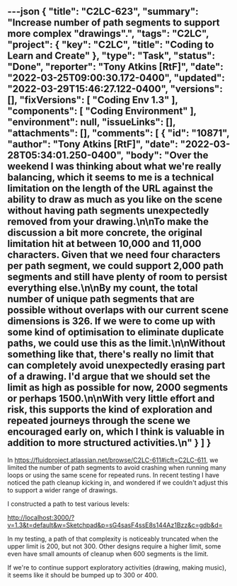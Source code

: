 ---json
{
  "title": "C2LC-623",
  "summary": "Increase number of path segments to support more complex \"drawings\".",
  "tags": "C2LC",
  "project": {
    "key": "C2LC",
    "title": "Coding to Learn and Create"
  },
  "type": "Task",
  "status": "Done",
  "reporter": "Tony Atkins [RtF]",
  "date": "2022-03-25T09:00:30.172-0400",
  "updated": "2022-03-29T15:46:27.122-0400",
  "versions": [],
  "fixVersions": [
    "Coding Env 1.3"
  ],
  "components": [
    "Coding Environment"
  ],
  "environment": null,
  "issueLinks": [],
  "attachments": [],
  "comments": [
    {
      "id": "10871",
      "author": "Tony Atkins [RtF]",
      "date": "2022-03-28T05:34:01.250-0400",
      "body": "Over the weekend I was thinking about what we're really balancing, which it seems to me is a technical limitation on the length of the URL against the ability to draw as much as you like on the scene without having path segments unexpectedly removed from your drawing.\n\nTo make the discussion a bit more concrete, the original limitation hit at between 10,000 and 11,000 characters.  Given that we need four characters per path segment, we could support 2,000 path segments and still have plenty of room to persist everything else.\n\nBy my count, the total number of unique path segments that are possible without overlaps with our current scene dimensions is 326.  If we were to come up with some kind of optimisation to eliminate duplicate paths, we could use this as the limit.\n\nWithout something like that, there's really no limit that can completely avoid unexpectedly erasing part of a drawing.  I'd argue that we should set the limit as high as possible for now, 2000 segments or perhaps 1500.\n\nWith very little effort and risk, this supports the kind of exploration and repeated journeys through the scene we encouraged early on, which I think is valuable in addition to more structured activities.\n"
    }
  ]
}
---
In <https://fluidproject.atlassian.net/browse/C2LC-611#icft=C2LC-611>, we limited the number of path segments to avoid crashing when running many loops or using the same scene for repeated runs.  In recent testing I have noticed the path cleanup kicking in, and wondered if we couldn't adjust this to support a wider range of drawings.

I constructed a path to test various levels:

<http://localhost:3000/?v=1.3&t=default&w=Sketchpad&p=sG4sasF4ssE8s144Az1Bzz&c=gdb&d=>

In my testing, a path of that complexity is noticeably truncated when the upper limit is 200, but not 300.  Other designs require a higher limit, some even have small amounts of cleanup when 600 segments is the limit.

If we're to continue support exploratory activities (drawing, making music), it seems like it should be bumped up to 300 or 400.

        